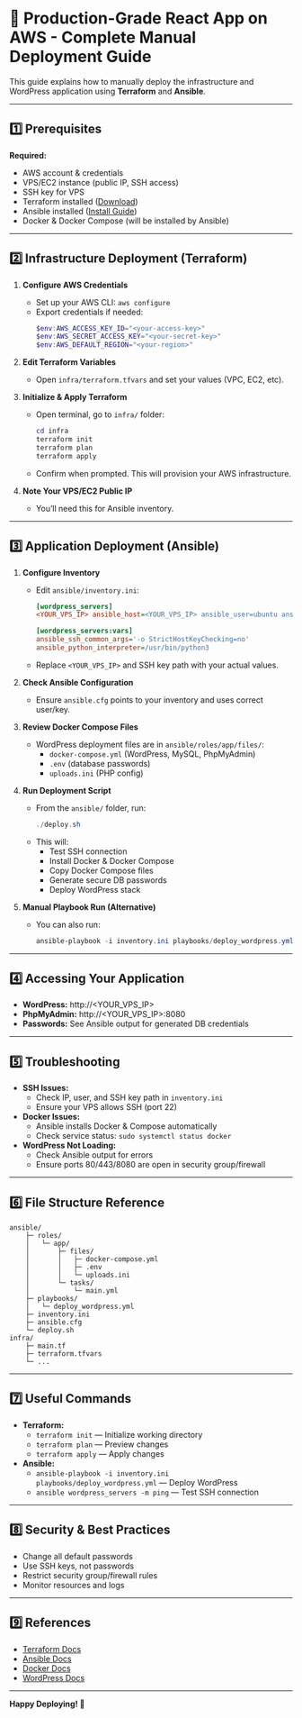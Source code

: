 
# 🚀 Production-Grade React App on AWS - Complete Manual Deployment Guide

This guide explains how to manually deploy the infrastructure and WordPress application using **Terraform** and **Ansible**.

---

## 1️⃣ Prerequisites

**Required:**
- AWS account & credentials
- VPS/EC2 instance (public IP, SSH access)
- SSH key for VPS
- Terraform installed ([Download](https://www.terraform.io/downloads.html))
- Ansible installed ([Install Guide](https://docs.ansible.com/ansible/latest/installation_guide/intro_installation.html))
- Docker & Docker Compose (will be installed by Ansible)

---

## 2️⃣ Infrastructure Deployment (Terraform)

1. **Configure AWS Credentials**
     - Set up your AWS CLI: `aws configure`
     - Export credentials if needed:
         ```powershell
         $env:AWS_ACCESS_KEY_ID="<your-access-key>"
         $env:AWS_SECRET_ACCESS_KEY="<your-secret-key>"
         $env:AWS_DEFAULT_REGION="<your-region>"
         ```

2. **Edit Terraform Variables**
     - Open `infra/terraform.tfvars` and set your values (VPC, EC2, etc).

3. **Initialize & Apply Terraform**
     - Open terminal, go to `infra/` folder:
         ```powershell
         cd infra
         terraform init
         terraform plan
         terraform apply
         ```
     - Confirm when prompted. This will provision your AWS infrastructure.

4. **Note Your VPS/EC2 Public IP**
     - You’ll need this for Ansible inventory.

---

## 3️⃣ Application Deployment (Ansible)

1. **Configure Inventory**
     - Edit `ansible/inventory.ini`:
         ```ini
         [wordpress_servers]
         <YOUR_VPS_IP> ansible_host=<YOUR_VPS_IP> ansible_user=ubuntu ansible_ssh_private_key_file=~/.ssh/your-key.pem
     
         [wordpress_servers:vars]
         ansible_ssh_common_args='-o StrictHostKeyChecking=no'
         ansible_python_interpreter=/usr/bin/python3
         ```
     - Replace `<YOUR_VPS_IP>` and SSH key path with your actual values.

2. **Check Ansible Configuration**
     - Ensure `ansible.cfg` points to your inventory and uses correct user/key.

3. **Review Docker Compose Files**
     - WordPress deployment files are in `ansible/roles/app/files/`:
         - `docker-compose.yml` (WordPress, MySQL, PhpMyAdmin)
         - `.env` (database passwords)
         - `uploads.ini` (PHP config)

4. **Run Deployment Script**
     - From the `ansible/` folder, run:
         ```powershell
         ./deploy.sh
         ```
     - This will:
         - Test SSH connection
         - Install Docker & Docker Compose
         - Copy Docker Compose files
         - Generate secure DB passwords
         - Deploy WordPress stack

5. **Manual Playbook Run (Alternative)**
     - You can also run:
         ```powershell
         ansible-playbook -i inventory.ini playbooks/deploy_wordpress.yml
         ```

---

## 4️⃣ Accessing Your Application

- **WordPress:** http://<YOUR_VPS_IP>
- **PhpMyAdmin:** http://<YOUR_VPS_IP>:8080
- **Passwords:** See Ansible output for generated DB credentials

---

## 5️⃣ Troubleshooting

- **SSH Issues:**
    - Check IP, user, and SSH key path in `inventory.ini`
    - Ensure your VPS allows SSH (port 22)
- **Docker Issues:**
    - Ansible installs Docker & Compose automatically
    - Check service status: `sudo systemctl status docker`
- **WordPress Not Loading:**
    - Check Ansible output for errors
    - Ensure ports 80/443/8080 are open in security group/firewall

---

## 6️⃣ File Structure Reference

```
ansible/
    ├─ roles/
    │   └─ app/
    │       ├─ files/
    │       │   ├─ docker-compose.yml
    │       │   ├─ .env
    │       │   └─ uploads.ini
    │       └─ tasks/
    │           └─ main.yml
    ├─ playbooks/
    │   └─ deploy_wordpress.yml
    ├─ inventory.ini
    ├─ ansible.cfg
    └─ deploy.sh
infra/
    ├─ main.tf
    ├─ terraform.tfvars
    └─ ...
```

---

## 7️⃣ Useful Commands

- **Terraform:**
    - `terraform init` — Initialize working directory
    - `terraform plan` — Preview changes
    - `terraform apply` — Apply changes
- **Ansible:**
    - `ansible-playbook -i inventory.ini playbooks/deploy_wordpress.yml` — Deploy WordPress
    - `ansible wordpress_servers -m ping` — Test SSH connection

---

## 8️⃣ Security & Best Practices

- Change all default passwords
- Use SSH keys, not passwords
- Restrict security group/firewall rules
- Monitor resources and logs

---

## 9️⃣ References

- [Terraform Docs](https://www.terraform.io/docs)
- [Ansible Docs](https://docs.ansible.com/)
- [Docker Docs](https://docs.docker.com/)
- [WordPress Docs](https://wordpress.org/support/article/installing-wordpress/)

---

**Happy Deploying! 🚀**

